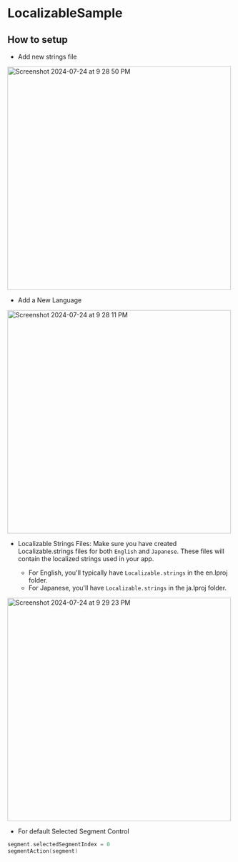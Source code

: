 # LocalizableSample

## How to setup 

* Add new strings file

<img width="500" alt="Screenshot 2024-07-24 at 9 28 50 PM" src="https://github.com/user-attachments/assets/b86527dc-608b-4369-b7e0-e9c12083cc53">



* Add a New Language

<img width="500" alt="Screenshot 2024-07-24 at 9 28 11 PM" src="https://github.com/user-attachments/assets/195338c1-012e-4464-8b6c-390b89d32093">



- Localizable Strings Files: Make sure you have created Localizable.strings files for both `English` and `Japanese`. These files will contain the localized strings used in your app.

    -  For English, you'll typically have `Localizable.strings` in the en.lproj folder.
    -  For Japanese, you'll have `Localizable.strings` in the ja.lproj folder.

<img width="500" alt="Screenshot 2024-07-24 at 9 29 23 PM" src="https://github.com/user-attachments/assets/414b2c7f-e8e2-42ef-83ef-b6c26d9e0cf4">


* For default Selected Segment Control
  
```swift
segment.selectedSegmentIndex = 0
segmentAction(segment)
```
